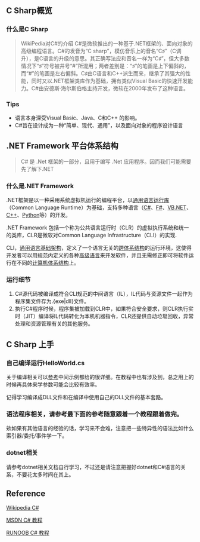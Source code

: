 ## C Sharp概览

### 什么是C Sharp

> WikiPedia对C#的介绍
> C#是微软推出的一种基于.NET框架的、面向对象的高级编程语言。C#的发音为“C sharp”，模仿音乐上的音名“C♯”（C调升），是C语言的升级的意思。其正确写法应和音名一样为“C♯”，但大多数情况下“♯”符号被井号“#”所混用；两者差别是：“♯”的笔画是上下偏斜的，而“#”的笔画是左右偏斜。C♯由C语言和C++派生而来，继承了其强大的性能，同时又以.NET框架类库作为基础，拥有类似Visual Basic的快速开发能力。C#由安德斯·海尔斯伯格主持开发，微软在2000年发布了这种语言。

### Tips

+ 语言本身深受Visual Basic、Java、C和C++ 的影响。
+ C#旨在设计成为一种“简单、现代、通用”，以及面向对象的程序设计语言


## .NET Framework 平台体系结构
> C# 是 .Net 框架的一部分，且用于编写 .Net 应用程序。因而我们可能需要先了解下.NET

### 什么是.NET Framework

.NET框架是以一种采用系统虚拟机运行的编程平台，以[通用语言运行库](https://zh.wikipedia.org/wiki/%E5%85%AC%E5%85%B1%E8%AF%AD%E8%A8%80%E8%BF%90%E8%A1%8C%E5%BA%93)（Common Language Runtime）为基础，支持多种语言（[C#](https://zh.wikipedia.org/wiki/C%EF%BC%83)、[F#](https://zh.wikipedia.org/wiki/F%EF%BC%83)、[VB.NET](https://zh.wikipedia.org/wiki/Visual_Basic_.NET)、[C++](https://zh.wikipedia.org/wiki/C%2B%2B)、[Python](https://zh.wikipedia.org/wiki/Python)等）的开发。

.NET Framework 包括一个称为公共语言运行时（CLR）的虚拟执行系统和统一的类库，CLR是微软对Common Language Infrastructure（CLI）的实现.

CLI，[通用语言基础架构](https://zh.wikipedia.org/wiki/%E9%80%9A%E7%94%A8%E8%AF%AD%E8%A8%80%E6%9E%B6%E6%9E%84)，定义了一个语言无关的[跨体系结构](https://zh.wikipedia.org/w/index.php?title=%E8%B7%A8%E4%BD%93%E7%B3%BB%E7%BB%93%E6%9E%84&action=edit&redlink=1)的运行环境，这使得开发者可以用规范内定义的各种[高级语言](https://zh.wikipedia.org/wiki/%E9%AB%98%E7%BA%A7%E8%AF%AD%E8%A8%80)来开发软件，并且无需修正即可将软件运行在不同的[计算机体系结构](https://zh.wikipedia.org/wiki/%E8%AE%A1%E7%AE%97%E6%9C%BA%E7%B3%BB%E7%BB%9F%E7%BB%93%E6%9E%84)上。

### 运行细节

1. C#源代码被编译成符合CLI规范的中间语言（IL），IL代码与资源文件一起作为程序集文件存为.{exe|dll}文件。
2. 执行C#程序时候，程序集被加载到CLR中，如果符合安全要求，则CLR执行实时（JIT）编译将IL代码转化为本机机器指令，CLR还提供自动垃圾回收，异常处理和资源管理有关的其他服务。

## C Sharp 上手

### 自己编译运行HelloWorld.cs
关于编译相关可以[参考](https://docs.microsoft.com/zh-cn/dotnet/csharp/language-reference/compiler-options/index)中间示例都给的很详细。在教程中也有涉及到，总之用上的时候再具体来学参数可能会比较有效率。

记得学习编译成DLL文件和在编译中使用自己的DLL文件的基本套路。

### 语法程序相关，请参考最下面的参考随意跟着一个教程跟着做完。

欸如果有其他语言的经验的话，学习来不会难，注意把一些特异性的语法比如什么索引器/委托/事件学一下。

### dotnet相关

请参考dotnet相关文档自行学习，不过还是请注意把握好dotnet和C#语言的关系，不要花太多时间在其上。

## Reference 

[Wikipedia C#](https://zh.wikipedia.org/wiki/C%E2%99%AF)

[MSDN C# 教程](https://msdn.microsoft.com/zh-cn/library/aa288463(v=vs.71).aspx)

[RUNOOB C# 教程](http://www.runoob.com/csharp/csharp-tutorial.html)

